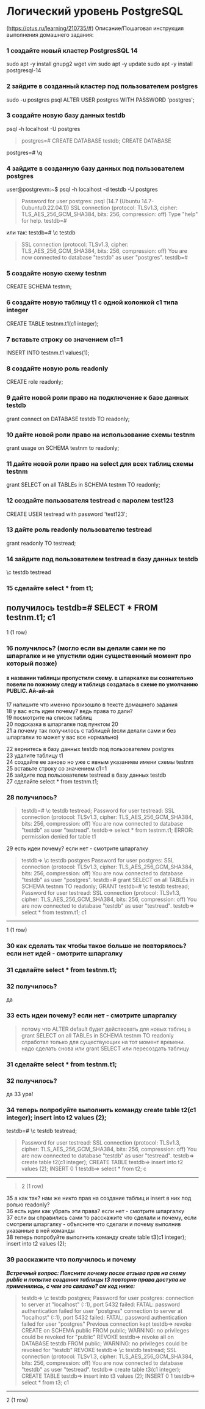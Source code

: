 # Логический уровень PostgreSQL
(https://otus.ru/learning/210735/#)
Описание/Пошаговая инструкция выполнения домашнего задания:

### 1 создайте новый кластер PostgresSQL 14  
sudo apt -y install gnupg2 wget vim
sudo apt -y update
sudo apt -y install postgresql-14
### 2 зайдите в созданный кластер под пользователем postgres  
sudo -u postgres psql
ALTER USER postgres WITH PASSWORD 'postgres';

### 3 создайте новую базу данных testdb  
psql -h localhost -U postgres
>postgres=# CREATE DATABASE testdb;
CREATE DATABASE

postgres=# \q


### 4 зайдите в созданную базу данных под пользователем postgres  
user@postgrevm:~$ psql -h localhost -d testdb -U postgres
>Password for user postgres:
psql (14.7 (Ubuntu 14.7-0ubuntu0.22.04.1))
SSL connection (protocol: TLSv1.3, cipher: TLS_AES_256_GCM_SHA384, bits: 256, compression: off)
Type "help" for help.
testdb=#

или так:
testdb=# \c testdb
>SSL connection (protocol: TLSv1.3, cipher: TLS_AES_256_GCM_SHA384, bits: 256, compression: off)
You are now connected to database "testdb" as user "postgres".
testdb=#

### 5 создайте новую схему testnm  
CREATE SCHEMA testnm;
### 6 создайте новую таблицу t1 с одной колонкой c1 типа integer  
CREATE TABLE testnm.t1(c1 integer);
### 7 вставьте строку со значением c1=1  
INSERT INTO testnm.t1 values(1);
### 8 создайте новую роль readonly  
CREATE role readonly;
### 9 дайте новой роли право на подключение к базе данных testdb  
grant connect on DATABASE testdb TO readonly;
### 10 дайте новой роли право на использование схемы testnm  
grant usage on SCHEMA testnm to readonly;
### 11 дайте новой роли право на select для всех таблиц схемы testnm  
grant SELECT on all TABLEs in SCHEMA testnm TO readonly;
### 12 создайте пользователя testread с паролем test123  
CREATE USER testread with password 'test123';
### 13 дайте роль readonly пользователю testread  
grant readonly TO testread;
### 14 зайдите под пользователем testread в базу данных testdb  
\c testdb testread
### 15 сделайте select * from t1;  
получилось
testdb=# SELECT * FROM testnm.t1;
с1
----
  1
(1 row)
### 16 получилось? (могло если вы делали сами не по шпаргалке и не упустили один существенный момент про который позже)  
#### в названии таблицы пропустили схему. в шпаркалке вы сознательно повели по ложному следу и таблицв создалась в схеме по умолчанию PUBLIC. Ай-ай-ай
>
17 напишите что именно произошло в тексте домашнего задания  
18 у вас есть идеи почему? ведь права то дали?  
19 посмотрите на список таблиц  
20 подсказка в шпаргалке под пунктом 20  
21 а почему так получилось с таблицей (если делали сами и без шпаргалки то может у вас все нормально)  

22 вернитесь в базу данных testdb под пользователем postgres  
23 удалите таблицу t1  
24 создайте ее заново но уже с явным указанием имени схемы testnm  
25 вставьте строку со значением c1=1  
26 зайдите под пользователем testread в базу данных testdb  
27 сделайте select * from testnm.t1;  
### 28 получилось?  
>testdb=# \c testdb testread;
Password for user testread:
SSL connection (protocol: TLSv1.3, cipher: TLS_AES_256_GCM_SHA384, bits: 256, compression: off)
You are now connected to database "testdb" as user "testread".
testdb=> select * from testnm.t1;
ERROR:  permission denied for table t1

29 есть идеи почему? если нет - смотрите шпаргалку  
>testdb=> \c testdb postgres
Password for user postgres:
SSL connection (protocol: TLSv1.3, cipher: TLS_AES_256_GCM_SHA384, bits: 256, compression: off)
You are now connected to database "testdb" as user "postgres".
testdb=# grant SELECT on all TABLEs in SCHEMA testnm TO readonly;
GRANT
testdb=# \c testdb testread;
Password for user testread:
SSL connection (protocol: TLSv1.3, cipher: TLS_AES_256_GCM_SHA384, bits: 256, compression: off)
You are now connected to database "testdb" as user "testread".
testdb=> select * from testnm.t1;
 c1
----
  1
(1 row)
### 30 как сделать так чтобы такое больше не повторялось? если нет идей - смотрите шпаргалку  
### 31 сделайте select * from testnm.t1;  
### 32 получилось?  
да
### 33 есть идеи почему? если нет - смотрите шпаргалку  
>потому что ALTER default будет действовать для новых таблиц а grant SELECT on all TABLEs in SCHEMA testnm TO readonly отработал только для существующих на тот момент времени. надо сделать снова или grant SELECT или пересоздать таблицу
### 31 сделайте select * from testnm.t1;  
### 32 получилось?  
да
33 ура!  


### 34 теперь попробуйте выполнить команду create table t2(c1 integer); insert into t2 values (2);  
testdb=# \c testdb testread;
>Password for user testread:
SSL connection (protocol: TLSv1.3, cipher: TLS_AES_256_GCM_SHA384, bits: 256, compression: off)
You are now connected to database "testdb" as user "testread".
testdb=> create table t2(c1 integer);
CREATE TABLE
testdb=> insert into t2 values (2);
INSERT 0 1
testdb=> select * from t2;
 c
----
>  2
(1 row)

35 а как так? нам же никто прав на создание таблиц и insert в них под ролью readonly?  
36 есть идеи как убрать эти права? если нет - смотрите шпаргалку  
37 если вы справились сами то расскажите что сделали и почему, если смотрели шпаргалку - объясните что сделали и почему выполнив указанные в ней команды  
38 теперь попробуйте выполнить команду create table t3(c1 integer); insert into t2 values (2);  
### 39 расскажите что получилось и почему
***Встречный вопрос: Поясните почему после отзыва прав на схему public и попытке создания таблицы t3 повторно права доступа не применились, с чем это связано? см код ниже:***
> testdb=> \c testdb postgres;
> Password for user postgres:  connection to server at "localhost" (::1), port 5432 failed: FATAL:  password authentication failed for user "postgres"  connection to server at "localhost" (::1), port 5432 failed: FATAL:  password authentication failed for user "postgres"
Previous connection kept
> testdb=> revoke CREATE on SCHEMA public FROM public;
WARNING:  no privileges could be revoked for "public"
REVOKE
testdb=> revoke all on DATABASE testdb FROM public;
WARNING:  no privileges could be revoked for "testdb"
REVOKE
testdb=> \c testdb testread;
SSL connection (protocol: TLSv1.3, cipher: TLS_AES_256_GCM_SHA384, bits: 256, compression: off)
You are now connected to database "testdb" as user "testread".
testdb=> create table t3(c1 integer);
CREATE TABLE
testdb=> insert into t3 values (2);
INSERT 0 1
testdb=> select * from t3;
 c1
----
  2
(1 row)
<!--stackedit_data:
eyJoaXN0b3J5IjpbNzI3OTE0MTQ4LC01ODMxNDU4NTYsMTU3NT
gyMzg4Niw0NTk1MjEzNzYsMTM5NzY5Nzk4MiwtNzgyODI0Njk3
LDExMjM1MzI5ODEsLTQ1MzY2NjMxOCwtMTE1MzY5MDQxNV19
-->